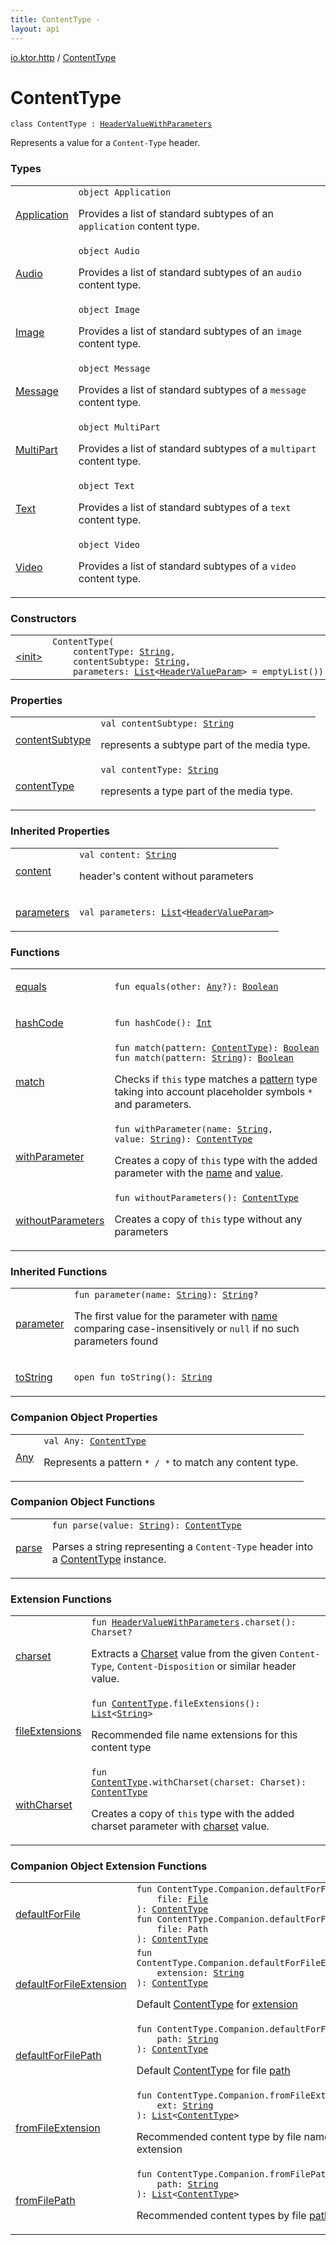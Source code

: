 ```yaml
---
title: ContentType - 
layout: api
---
```


<div class='api-docs-breadcrumbs'><a href="../index.html">io.ktor.http</a> / <a href="./index.html">ContentType</a></div>

# ContentType

<div class="signature"><code><span class="keyword">class </span><span class="identifier">ContentType</span>&nbsp;<span class="symbol">:</span>&nbsp;<a href="../-header-value-with-parameters/index.html"><span class="identifier">HeaderValueWithParameters</span></a></code></div>

Represents a value for a <code>Content-Type</code> header.

### Types

<table class="api-docs-table">
<tbody>
<tr>
<td markdown="1">

<a href="-application/index.html">Application</a>


</td>
<td markdown="1">
<div class="signature"><code><span class="keyword">object </span><span class="identifier">Application</span></code></div>

Provides a list of standard subtypes of an <code>application</code> content type.


</td>
</tr>
<tr>
<td markdown="1">

<a href="-audio/index.html">Audio</a>


</td>
<td markdown="1">
<div class="signature"><code><span class="keyword">object </span><span class="identifier">Audio</span></code></div>

Provides a list of standard subtypes of an <code>audio</code> content type.


</td>
</tr>
<tr>
<td markdown="1">

<a href="-image/index.html">Image</a>


</td>
<td markdown="1">
<div class="signature"><code><span class="keyword">object </span><span class="identifier">Image</span></code></div>

Provides a list of standard subtypes of an <code>image</code> content type.


</td>
</tr>
<tr>
<td markdown="1">

<a href="-message/index.html">Message</a>


</td>
<td markdown="1">
<div class="signature"><code><span class="keyword">object </span><span class="identifier">Message</span></code></div>

Provides a list of standard subtypes of a <code>message</code> content type.


</td>
</tr>
<tr>
<td markdown="1">

<a href="-multi-part/index.html">MultiPart</a>


</td>
<td markdown="1">
<div class="signature"><code><span class="keyword">object </span><span class="identifier">MultiPart</span></code></div>

Provides a list of standard subtypes of a <code>multipart</code> content type.


</td>
</tr>
<tr>
<td markdown="1">

<a href="-text/index.html">Text</a>


</td>
<td markdown="1">
<div class="signature"><code><span class="keyword">object </span><span class="identifier">Text</span></code></div>

Provides a list of standard subtypes of a <code>text</code> content type.


</td>
</tr>
<tr>
<td markdown="1">

<a href="-video/index.html">Video</a>


</td>
<td markdown="1">
<div class="signature"><code><span class="keyword">object </span><span class="identifier">Video</span></code></div>

Provides a list of standard subtypes of a <code>video</code> content type.


</td>
</tr>
</tbody>
</table>

### Constructors

<table class="api-docs-table">
<tbody>
<tr>
<td markdown="1">

<a href="-init-.html">&lt;init&gt;</a>


</td>
<td markdown="1">
<div class="signature"><code><span class="identifier">ContentType</span><span class="symbol">(</span><br/>&nbsp;&nbsp;&nbsp;&nbsp;<span class="parameterName" id="io.ktor.http.ContentType$<init>(kotlin.String, kotlin.String, kotlin.collections.List((io.ktor.http.HeaderValueParam)))/contentType">contentType</span><span class="symbol">:</span>&nbsp;<a href="https://kotlinlang.org/api/latest/jvm/stdlib/kotlin/-string/index.html"><span class="identifier">String</span></a><span class="symbol">, </span><br/>&nbsp;&nbsp;&nbsp;&nbsp;<span class="parameterName" id="io.ktor.http.ContentType$<init>(kotlin.String, kotlin.String, kotlin.collections.List((io.ktor.http.HeaderValueParam)))/contentSubtype">contentSubtype</span><span class="symbol">:</span>&nbsp;<a href="https://kotlinlang.org/api/latest/jvm/stdlib/kotlin/-string/index.html"><span class="identifier">String</span></a><span class="symbol">, </span><br/>&nbsp;&nbsp;&nbsp;&nbsp;<span class="parameterName" id="io.ktor.http.ContentType$<init>(kotlin.String, kotlin.String, kotlin.collections.List((io.ktor.http.HeaderValueParam)))/parameters">parameters</span><span class="symbol">:</span>&nbsp;<a href="https://kotlinlang.org/api/latest/jvm/stdlib/kotlin.collections/-list/index.html"><span class="identifier">List</span></a><span class="symbol">&lt;</span><a href="../-header-value-param/index.html"><span class="identifier">HeaderValueParam</span></a><span class="symbol">&gt;</span>&nbsp;<span class="symbol">=</span>&nbsp;emptyList()<span class="symbol">)</span></code></div>

</td>
</tr>
</tbody>
</table>

### Properties

<table class="api-docs-table">
<tbody>
<tr>
<td markdown="1">

<a href="content-subtype.html">contentSubtype</a>


</td>
<td markdown="1">
<div class="signature"><code><span class="keyword">val </span><span class="identifier">contentSubtype</span><span class="symbol">: </span><a href="https://kotlinlang.org/api/latest/jvm/stdlib/kotlin/-string/index.html"><span class="identifier">String</span></a></code></div>

represents a subtype part of the media type.


</td>
</tr>
<tr>
<td markdown="1">

<a href="content-type.html">contentType</a>


</td>
<td markdown="1">
<div class="signature"><code><span class="keyword">val </span><span class="identifier">contentType</span><span class="symbol">: </span><a href="https://kotlinlang.org/api/latest/jvm/stdlib/kotlin/-string/index.html"><span class="identifier">String</span></a></code></div>

represents a type part of the media type.


</td>
</tr>
</tbody>
</table>

### Inherited Properties

<table class="api-docs-table">
<tbody>
<tr>
<td markdown="1">

<a href="../-header-value-with-parameters/content.html">content</a>


</td>
<td markdown="1">
<div class="signature"><code><span class="keyword">val </span><span class="identifier">content</span><span class="symbol">: </span><a href="https://kotlinlang.org/api/latest/jvm/stdlib/kotlin/-string/index.html"><span class="identifier">String</span></a></code></div>

header's content without parameters


</td>
</tr>
<tr>
<td markdown="1">

<a href="../-header-value-with-parameters/parameters.html">parameters</a>


</td>
<td markdown="1">
<div class="signature"><code><span class="keyword">val </span><span class="identifier">parameters</span><span class="symbol">: </span><a href="https://kotlinlang.org/api/latest/jvm/stdlib/kotlin.collections/-list/index.html"><span class="identifier">List</span></a><span class="symbol">&lt;</span><a href="../-header-value-param/index.html"><span class="identifier">HeaderValueParam</span></a><span class="symbol">&gt;</span></code></div>

</td>
</tr>
</tbody>
</table>

### Functions

<table class="api-docs-table">
<tbody>
<tr>
<td markdown="1">

<a href="equals.html">equals</a>


</td>
<td markdown="1">
<div class="signature"><code><span class="keyword">fun </span><span class="identifier">equals</span><span class="symbol">(</span><span class="parameterName" id="io.ktor.http.ContentType$equals(kotlin.Any)/other">other</span><span class="symbol">:</span>&nbsp;<a href="https://kotlinlang.org/api/latest/jvm/stdlib/kotlin/-any/index.html"><span class="identifier">Any</span></a><span class="symbol">?</span><span class="symbol">)</span><span class="symbol">: </span><a href="https://kotlinlang.org/api/latest/jvm/stdlib/kotlin/-boolean/index.html"><span class="identifier">Boolean</span></a></code></div>

</td>
</tr>
<tr>
<td markdown="1">

<a href="hash-code.html">hashCode</a>


</td>
<td markdown="1">
<div class="signature"><code><span class="keyword">fun </span><span class="identifier">hashCode</span><span class="symbol">(</span><span class="symbol">)</span><span class="symbol">: </span><a href="https://kotlinlang.org/api/latest/jvm/stdlib/kotlin/-int/index.html"><span class="identifier">Int</span></a></code></div>

</td>
</tr>
<tr>
<td markdown="1">

<a href="match.html">match</a>


</td>
<td markdown="1">
<div class="signature"><code><span class="keyword">fun </span><span class="identifier">match</span><span class="symbol">(</span><span class="parameterName" id="io.ktor.http.ContentType$match(io.ktor.http.ContentType)/pattern">pattern</span><span class="symbol">:</span>&nbsp;<a href="./index.md"><span class="identifier">ContentType</span></a><span class="symbol">)</span><span class="symbol">: </span><a href="https://kotlinlang.org/api/latest/jvm/stdlib/kotlin/-boolean/index.html"><span class="identifier">Boolean</span></a></code></div>

<div class="signature"><code><span class="keyword">fun </span><span class="identifier">match</span><span class="symbol">(</span><span class="parameterName" id="io.ktor.http.ContentType$match(kotlin.String)/pattern">pattern</span><span class="symbol">:</span>&nbsp;<a href="https://kotlinlang.org/api/latest/jvm/stdlib/kotlin/-string/index.html"><span class="identifier">String</span></a><span class="symbol">)</span><span class="symbol">: </span><a href="https://kotlinlang.org/api/latest/jvm/stdlib/kotlin/-boolean/index.html"><span class="identifier">Boolean</span></a></code></div>

Checks if <code>this</code> type matches a <a href="match.html#io.ktor.http.ContentType$match(io.ktor.http.ContentType)/pattern">pattern</a> type taking into account placeholder symbols <code>*</code> and parameters.


</td>
</tr>
<tr>
<td markdown="1">

<a href="with-parameter.html">withParameter</a>


</td>
<td markdown="1">
<div class="signature"><code><span class="keyword">fun </span><span class="identifier">withParameter</span><span class="symbol">(</span><span class="parameterName" id="io.ktor.http.ContentType$withParameter(kotlin.String, kotlin.String)/name">name</span><span class="symbol">:</span>&nbsp;<a href="https://kotlinlang.org/api/latest/jvm/stdlib/kotlin/-string/index.html"><span class="identifier">String</span></a><span class="symbol">, </span><span class="parameterName" id="io.ktor.http.ContentType$withParameter(kotlin.String, kotlin.String)/value">value</span><span class="symbol">:</span>&nbsp;<a href="https://kotlinlang.org/api/latest/jvm/stdlib/kotlin/-string/index.html"><span class="identifier">String</span></a><span class="symbol">)</span><span class="symbol">: </span><a href="./index.md"><span class="identifier">ContentType</span></a></code></div>

Creates a copy of <code>this</code> type with the added parameter with the <a href="with-parameter.html#io.ktor.http.ContentType$withParameter(kotlin.String, kotlin.String)/name">name</a> and <a href="with-parameter.html#io.ktor.http.ContentType$withParameter(kotlin.String, kotlin.String)/value">value</a>.


</td>
</tr>
<tr>
<td markdown="1">

<a href="without-parameters.html">withoutParameters</a>


</td>
<td markdown="1">
<div class="signature"><code><span class="keyword">fun </span><span class="identifier">withoutParameters</span><span class="symbol">(</span><span class="symbol">)</span><span class="symbol">: </span><a href="./index.md"><span class="identifier">ContentType</span></a></code></div>

Creates a copy of <code>this</code> type without any parameters


</td>
</tr>
</tbody>
</table>

### Inherited Functions

<table class="api-docs-table">
<tbody>
<tr>
<td markdown="1">

<a href="../-header-value-with-parameters/parameter.html">parameter</a>


</td>
<td markdown="1">
<div class="signature"><code><span class="keyword">fun </span><span class="identifier">parameter</span><span class="symbol">(</span><span class="parameterName" id="io.ktor.http.HeaderValueWithParameters$parameter(kotlin.String)/name">name</span><span class="symbol">:</span>&nbsp;<a href="https://kotlinlang.org/api/latest/jvm/stdlib/kotlin/-string/index.html"><span class="identifier">String</span></a><span class="symbol">)</span><span class="symbol">: </span><a href="https://kotlinlang.org/api/latest/jvm/stdlib/kotlin/-string/index.html"><span class="identifier">String</span></a><span class="symbol">?</span></code></div>

The first value for the parameter with <a href="../-header-value-with-parameters/parameter.html#io.ktor.http.HeaderValueWithParameters$parameter(kotlin.String)/name">name</a> comparing case-insensitively or <code>null</code> if no such parameters found


</td>
</tr>
<tr>
<td markdown="1">

<a href="../-header-value-with-parameters/to-string.html">toString</a>


</td>
<td markdown="1">
<div class="signature"><code><span class="keyword">open</span> <span class="keyword">fun </span><span class="identifier">toString</span><span class="symbol">(</span><span class="symbol">)</span><span class="symbol">: </span><a href="https://kotlinlang.org/api/latest/jvm/stdlib/kotlin/-string/index.html"><span class="identifier">String</span></a></code></div>

</td>
</tr>
</tbody>
</table>

### Companion Object Properties

<table class="api-docs-table">
<tbody>
<tr>
<td markdown="1">

<a href="-any.html">Any</a>


</td>
<td markdown="1">
<div class="signature"><code><span class="keyword">val </span><span class="identifier">Any</span><span class="symbol">: </span><a href="./index.md"><span class="identifier">ContentType</span></a></code></div>

Represents a pattern <code>* / *</code> to match any content type.


</td>
</tr>
</tbody>
</table>

### Companion Object Functions

<table class="api-docs-table">
<tbody>
<tr>
<td markdown="1">

<a href="parse.html">parse</a>


</td>
<td markdown="1">
<div class="signature"><code><span class="keyword">fun </span><span class="identifier">parse</span><span class="symbol">(</span><span class="parameterName" id="io.ktor.http.ContentType.Companion$parse(kotlin.String)/value">value</span><span class="symbol">:</span>&nbsp;<a href="https://kotlinlang.org/api/latest/jvm/stdlib/kotlin/-string/index.html"><span class="identifier">String</span></a><span class="symbol">)</span><span class="symbol">: </span><a href="./index.md"><span class="identifier">ContentType</span></a></code></div>

Parses a string representing a <code>Content-Type</code> header into a <a href="./index.md">ContentType</a> instance.


</td>
</tr>
</tbody>
</table>

### Extension Functions

<table class="api-docs-table">
<tbody>
<tr>
<td markdown="1">

<a href="../charset.html">charset</a>


</td>
<td markdown="1">
<div class="signature"><code><span class="keyword">fun </span><a href="../-header-value-with-parameters/index.html"><span class="identifier">HeaderValueWithParameters</span></a><span class="symbol">.</span><span class="identifier">charset</span><span class="symbol">(</span><span class="symbol">)</span><span class="symbol">: </span><span class="identifier">Charset</span><span class="symbol">?</span></code></div>

Extracts a <a href="#">Charset</a> value from the given <code>Content-Type</code>, <code>Content-Disposition</code> or similar header value.


</td>
</tr>
<tr>
<td markdown="1">

<a href="../file-extensions.html">fileExtensions</a>


</td>
<td markdown="1">
<div class="signature"><code><span class="keyword">fun </span><a href="./index.md"><span class="identifier">ContentType</span></a><span class="symbol">.</span><span class="identifier">fileExtensions</span><span class="symbol">(</span><span class="symbol">)</span><span class="symbol">: </span><a href="https://kotlinlang.org/api/latest/jvm/stdlib/kotlin.collections/-list/index.html"><span class="identifier">List</span></a><span class="symbol">&lt;</span><a href="https://kotlinlang.org/api/latest/jvm/stdlib/kotlin/-string/index.html"><span class="identifier">String</span></a><span class="symbol">&gt;</span></code></div>

Recommended file name extensions for this content type


</td>
</tr>
<tr>
<td markdown="1">

<a href="../with-charset.html">withCharset</a>


</td>
<td markdown="1">
<div class="signature"><code><span class="keyword">fun </span><a href="./index.md"><span class="identifier">ContentType</span></a><span class="symbol">.</span><span class="identifier">withCharset</span><span class="symbol">(</span><span class="parameterName" id="io.ktor.http$withCharset(io.ktor.http.ContentType, java.nio.charset.Charset)/charset">charset</span><span class="symbol">:</span>&nbsp;<span class="identifier">Charset</span><span class="symbol">)</span><span class="symbol">: </span><a href="./index.md"><span class="identifier">ContentType</span></a></code></div>

Creates a copy of <code>this</code> type with the added charset parameter with <a href="../with-charset.html#io.ktor.http$withCharset(io.ktor.http.ContentType, java.nio.charset.Charset)/charset">charset</a> value.


</td>
</tr>
</tbody>
</table>

### Companion Object Extension Functions

<table class="api-docs-table">
<tbody>
<tr>
<td markdown="1">

<a href="../default-for-file.html">defaultForFile</a>


</td>
<td markdown="1">
<div class="signature"><code><span class="keyword">fun </span><span class="identifier">ContentType.Companion</span><span class="symbol">.</span><span class="identifier">defaultForFile</span><span class="symbol">(</span><br/>&nbsp;&nbsp;&nbsp;&nbsp;<span class="parameterName" id="io.ktor.http$defaultForFile(io.ktor.http.ContentType.Companion, java.io.File)/file">file</span><span class="symbol">:</span>&nbsp;<a href="http://docs.oracle.com/javase/6/docs/api/java/io/File.html"><span class="identifier">File</span></a><br/><span class="symbol">)</span><span class="symbol">: </span><a href="./index.md"><span class="identifier">ContentType</span></a></code></div>

<div class="signature"><code><span class="keyword">fun </span><span class="identifier">ContentType.Companion</span><span class="symbol">.</span><span class="identifier">defaultForFile</span><span class="symbol">(</span><br/>&nbsp;&nbsp;&nbsp;&nbsp;<span class="parameterName" id="io.ktor.http$defaultForFile(io.ktor.http.ContentType.Companion, java.nio.file.Path)/file">file</span><span class="symbol">:</span>&nbsp;<span class="identifier">Path</span><br/><span class="symbol">)</span><span class="symbol">: </span><a href="./index.md"><span class="identifier">ContentType</span></a></code></div>

</td>
</tr>
<tr>
<td markdown="1">

<a href="../default-for-file-extension.html">defaultForFileExtension</a>


</td>
<td markdown="1">
<div class="signature"><code><span class="keyword">fun </span><span class="identifier">ContentType.Companion</span><span class="symbol">.</span><span class="identifier">defaultForFileExtension</span><span class="symbol">(</span><br/>&nbsp;&nbsp;&nbsp;&nbsp;<span class="parameterName" id="io.ktor.http$defaultForFileExtension(io.ktor.http.ContentType.Companion, kotlin.String)/extension">extension</span><span class="symbol">:</span>&nbsp;<a href="https://kotlinlang.org/api/latest/jvm/stdlib/kotlin/-string/index.html"><span class="identifier">String</span></a><br/><span class="symbol">)</span><span class="symbol">: </span><a href="./index.md"><span class="identifier">ContentType</span></a></code></div>

Default <a href="./index.md">ContentType</a> for <a href="../default-for-file-extension.html#io.ktor.http$defaultForFileExtension(io.ktor.http.ContentType.Companion, kotlin.String)/extension">extension</a>


</td>
</tr>
<tr>
<td markdown="1">

<a href="../default-for-file-path.html">defaultForFilePath</a>


</td>
<td markdown="1">
<div class="signature"><code><span class="keyword">fun </span><span class="identifier">ContentType.Companion</span><span class="symbol">.</span><span class="identifier">defaultForFilePath</span><span class="symbol">(</span><br/>&nbsp;&nbsp;&nbsp;&nbsp;<span class="parameterName" id="io.ktor.http$defaultForFilePath(io.ktor.http.ContentType.Companion, kotlin.String)/path">path</span><span class="symbol">:</span>&nbsp;<a href="https://kotlinlang.org/api/latest/jvm/stdlib/kotlin/-string/index.html"><span class="identifier">String</span></a><br/><span class="symbol">)</span><span class="symbol">: </span><a href="./index.md"><span class="identifier">ContentType</span></a></code></div>

Default <a href="./index.md">ContentType</a> for file <a href="../default-for-file-path.html#io.ktor.http$defaultForFilePath(io.ktor.http.ContentType.Companion, kotlin.String)/path">path</a>


</td>
</tr>
<tr>
<td markdown="1">

<a href="../from-file-extension.html">fromFileExtension</a>


</td>
<td markdown="1">
<div class="signature"><code><span class="keyword">fun </span><span class="identifier">ContentType.Companion</span><span class="symbol">.</span><span class="identifier">fromFileExtension</span><span class="symbol">(</span><br/>&nbsp;&nbsp;&nbsp;&nbsp;<span class="parameterName" id="io.ktor.http$fromFileExtension(io.ktor.http.ContentType.Companion, kotlin.String)/ext">ext</span><span class="symbol">:</span>&nbsp;<a href="https://kotlinlang.org/api/latest/jvm/stdlib/kotlin/-string/index.html"><span class="identifier">String</span></a><br/><span class="symbol">)</span><span class="symbol">: </span><a href="https://kotlinlang.org/api/latest/jvm/stdlib/kotlin.collections/-list/index.html"><span class="identifier">List</span></a><span class="symbol">&lt;</span><a href="./index.md"><span class="identifier">ContentType</span></a><span class="symbol">&gt;</span></code></div>

Recommended content type by file name extension


</td>
</tr>
<tr>
<td markdown="1">

<a href="../from-file-path.html">fromFilePath</a>


</td>
<td markdown="1">
<div class="signature"><code><span class="keyword">fun </span><span class="identifier">ContentType.Companion</span><span class="symbol">.</span><span class="identifier">fromFilePath</span><span class="symbol">(</span><br/>&nbsp;&nbsp;&nbsp;&nbsp;<span class="parameterName" id="io.ktor.http$fromFilePath(io.ktor.http.ContentType.Companion, kotlin.String)/path">path</span><span class="symbol">:</span>&nbsp;<a href="https://kotlinlang.org/api/latest/jvm/stdlib/kotlin/-string/index.html"><span class="identifier">String</span></a><br/><span class="symbol">)</span><span class="symbol">: </span><a href="https://kotlinlang.org/api/latest/jvm/stdlib/kotlin.collections/-list/index.html"><span class="identifier">List</span></a><span class="symbol">&lt;</span><a href="./index.md"><span class="identifier">ContentType</span></a><span class="symbol">&gt;</span></code></div>

Recommended content types by file <a href="../from-file-path.html#io.ktor.http$fromFilePath(io.ktor.http.ContentType.Companion, kotlin.String)/path">path</a>


</td>
</tr>
</tbody>
</table>
